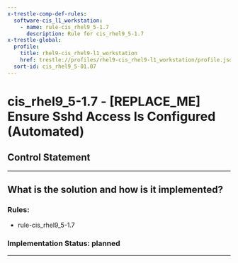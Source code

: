 ```yaml
---
x-trestle-comp-def-rules:
  software-cis_l1_workstation:
    - name: rule-cis_rhel9_5-1.7
      description: Rule for cis_rhel9_5-1.7
x-trestle-global:
  profile:
    title: rhel9-cis_rhel9-l1_workstation
    href: trestle://profiles/rhel9-cis_rhel9-l1_workstation/profile.json
  sort-id: cis_rhel9_5-01.07
---
```


# cis_rhel9_5-1.7 - \[REPLACE_ME\] Ensure Sshd Access Is Configured (Automated)

## Control Statement

______________________________________________________________________

## What is the solution and how is it implemented?

<!-- For implementation status enter one of: implemented, partial, planned, alternative, not-applicable -->

<!-- Note that the list of rules under ### Rules: is read-only and changes will not be captured after assembly to JSON -->

<!-- Add control implementation description here for control: cis_rhel9_5-1.7 -->

### Rules:

  - rule-cis_rhel9_5-1.7

### Implementation Status: planned

______________________________________________________________________
